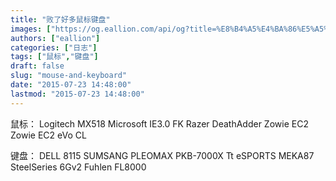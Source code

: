 ```yaml
---
title: "败了好多鼠标键盘"
images: ["https://og.eallion.com/api/og?title=%E8%B4%A5%E4%BA%86%E5%A5%BD%E5%A4%9A%E9%BC%A0%E6%A0%87%E9%94%AE%E7%9B%98"]
authors: ["eallion"]
categories: ["日志"]
tags: ["鼠标","键盘"]
draft: false
slug: "mouse-and-keyboard"
date: "2015-07-23 14:48:00"
lastmod: "2015-07-23 14:48:00"
---
```


鼠标：
Logitech MX518
Microsoft IE3.0 FK
Razer DeathAdder
Zowie EC2
Zowie EC2 eVo CL

键盘：
DELL 8115
SUMSANG PLEOMAX PKB-7000X
Tt eSPORTS MEKA87
SteelSeries 6Gv2
Fuhlen FL8000

